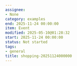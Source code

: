 ```yaml
---
assignee:
- None
category: examples
end: 2025-11-24 00:00:00
item: Event
modified: 2025-05-10@01:28:32
start: 2025-11-24 00:00:00
status: Not started
tags:
- general
title: shopping-20251124000000
---
```


